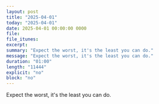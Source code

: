 ```yaml
---
layout: post
title: "2025-04-01"
today: "2025-04-01"
date: 2025-04-01 00:00:00 0000
file:
file_itunes:
excerpt:
summary: "Expect the worst, it's the least you can do."
message: "Expect the worst, it's the least you can do."
duration: "01:00"
length: "11444"
explicit: "no"
block: "no"
---
```

Expect the worst, it's the least you can do.

